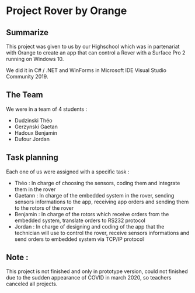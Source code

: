 # Project Rover by Orange

## Summarize

This project was given to us by our Highschool which was in partenariat with Orange to create an app that can control a Rover with a Surface Pro 2 running on Windows 10.

We did it in C# / .NET and WinForms in Microsoft IDE Visual Studio Community 2019.


## The Team

We were in a team of 4 students :

* Dudzinski Théo
* Gerzynski Gaetan
* Hadoux Benjamin
* Dufour Jordan

## Task planning

Each one of us were assigned with a specific task :

* Théo : In charge of choosing the sensors, coding them and integrate them in the rover
* Gaetann : In charge of the embedded system in the rover, sending sensors informations to the app, receiving app orders and sending them to the rotors of the rover
* Benjamin : In charge of the rotors which receive orders from the embedded system, translate orders to RS232 protocol
* Jordan : In charge of designing and coding of the app that the technician will use to control the rover, receive sensors informations and send orders to embedded system via TCP/IP protocol


## Note :

This project is not finished and only in prototype version, could not finished due to the sudden appearance of COVID in march 2020, so teachers canceled all projects.
